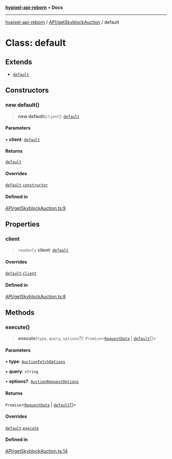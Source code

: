 [**hypixel-api-reborn**](../../../README.md) • **Docs**

***

[hypixel-api-reborn](../../../modules.md) / [API/getSkyblockAuction](../README.md) / default

# Class: default

## Extends

- [`default`](../../../Private/Endpoint/classes/default.md)

## Constructors

### new default()

> **new default**(`client`): [`default`](default.md)

#### Parameters

• **client**: [`default`](../../../Client/classes/default.md)

#### Returns

[`default`](default.md)

#### Overrides

[`default`](../../../Private/Endpoint/classes/default.md).[`constructor`](../../../Private/Endpoint/classes/default.md#constructors)

#### Defined in

[API/getSkyblockAuction.ts:9](https://github.com/Kathund/REBORN-docs-TEST/blob/226e7f6a62bb6bca87ef0828ac84e9098d59f860/src/API/getSkyblockAuction.ts#L9)

## Properties

### client

> `readonly` **client**: [`default`](../../../Client/classes/default.md)

#### Overrides

[`default`](../../../Private/Endpoint/classes/default.md).[`client`](../../../Private/Endpoint/classes/default.md#client)

#### Defined in

[API/getSkyblockAuction.ts:8](https://github.com/Kathund/REBORN-docs-TEST/blob/226e7f6a62bb6bca87ef0828ac84e9098d59f860/src/API/getSkyblockAuction.ts#L8)

## Methods

### execute()

> **execute**(`type`, `query`, `options`?): `Promise`\<[`RequestData`](../../../Private/RequestHandler/classes/RequestData.md) \| [`default`](../../../structures/SkyBlock/Auctions/Auction/classes/default.md)[]\>

#### Parameters

• **type**: [`AuctionFetchOptions`](../../API/type-aliases/AuctionFetchOptions.md)

• **query**: `string`

• **options?**: [`AuctionRequestOptions`](../../API/interfaces/AuctionRequestOptions.md)

#### Returns

`Promise`\<[`RequestData`](../../../Private/RequestHandler/classes/RequestData.md) \| [`default`](../../../structures/SkyBlock/Auctions/Auction/classes/default.md)[]\>

#### Overrides

[`default`](../../../Private/Endpoint/classes/default.md).[`execute`](../../../Private/Endpoint/classes/default.md#execute)

#### Defined in

[API/getSkyblockAuction.ts:14](https://github.com/Kathund/REBORN-docs-TEST/blob/226e7f6a62bb6bca87ef0828ac84e9098d59f860/src/API/getSkyblockAuction.ts#L14)
